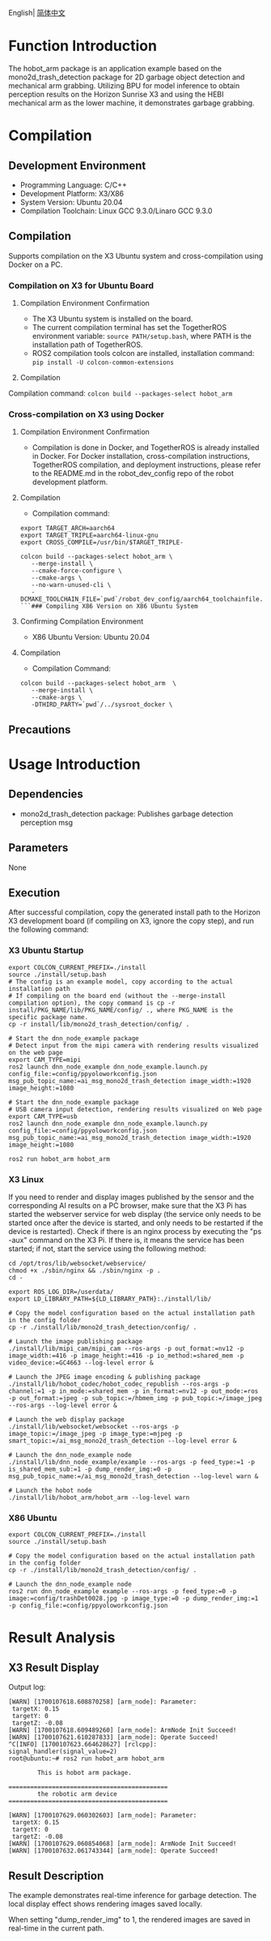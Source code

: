 English| [简体中文](./README_cn.md)

# Function Introduction

The hobot_arm package is an application example based on the mono2d_trash_detection package for 2D garbage object detection and mechanical arm grabbing. Utilizing BPU for model inference to obtain perception results on the Horizon Sunrise X3 and using the HEBI mechanical arm as the lower machine, it demonstrates garbage grabbing.

# Compilation

## Development Environment

- Programming Language: C/C++
- Development Platform: X3/X86
- System Version: Ubuntu 20.04
- Compilation Toolchain: Linux GCC 9.3.0/Linaro GCC 9.3.0

## Compilation

Supports compilation on the X3 Ubuntu system and cross-compilation using Docker on a PC.

### Compilation on X3 for Ubuntu Board

1. Compilation Environment Confirmation
   - The X3 Ubuntu system is installed on the board.
   - The current compilation terminal has set the TogetherROS environment variable: `source PATH/setup.bash`, where PATH is the installation path of TogetherROS.
   - ROS2 compilation tools colcon are installed, installation command: `pip install -U colcon-common-extensions`

2. Compilation

Compilation command: `colcon build --packages-select hobot_arm`

### Cross-compilation on X3 using Docker

1. Compilation Environment Confirmation
   - Compilation is done in Docker, and TogetherROS is already installed in Docker. For Docker installation, cross-compilation instructions, TogetherROS compilation, and deployment instructions, please refer to the README.md in the robot_dev_config repo of the robot development platform.
   
2. Compilation

   - Compilation command:

   ```
   export TARGET_ARCH=aarch64
   export TARGET_TRIPLE=aarch64-linux-gnu
   export CROSS_COMPILE=/usr/bin/$TARGET_TRIPLE-

   colcon build --packages-select hobot_arm \
      --merge-install \
      --cmake-force-configure \
      --cmake-args \
      --no-warn-unused-cli \
      -DCMAKE_TOOLCHAIN_FILE=`pwd`/robot_dev_config/aarch64_toolchainfile.cmake
   ```### Compiling X86 Version on X86 Ubuntu System

1. Confirming Compilation Environment

   - X86 Ubuntu Version: Ubuntu 20.04

2. Compilation

   - Compilation Command:

   ```
   colcon build --packages-select hobot_arm  \
      --merge-install \
      --cmake-args \
      -DTHIRD_PARTY=`pwd`/../sysroot_docker \
   ```

## Precautions

# Usage Introduction

## Dependencies

- mono2d_trash_detection package: Publishes garbage detection perception msg

## Parameters

None

## Execution

After successful compilation, copy the generated install path to the Horizon X3 development board (if compiling on X3, ignore the copy step), and run the following command:

### **X3 Ubuntu Startup**

```shell
export COLCON_CURRENT_PREFIX=./install
source ./install/setup.bash
# The config is an example model, copy according to the actual installation path
# If compiling on the board end (without the --merge-install compilation option), the copy command is cp -r install/PKG_NAME/lib/PKG_NAME/config/ ., where PKG_NAME is the specific package name.
cp -r install/lib/mono2d_trash_detection/config/ .

# Start the dnn_node_example package
# Detect input from the mipi camera with rendering results visualized on the web page
export CAM_TYPE=mipi
ros2 launch dnn_node_example dnn_node_example.launch.py config_file:=config/ppyoloworkconfig.json msg_pub_topic_name:=ai_msg_mono2d_trash_detection image_width:=1920 image_height:=1080

# Start the dnn_node_example package
# USB camera input detection, rendering results visualized on Web page
export CAM_TYPE=usb
ros2 launch dnn_node_example dnn_node_example.launch.py config_file:=config/ppyoloworkconfig.json msg_pub_topic_name:=ai_msg_mono2d_trash_detection image_width:=1920 image_height:=1080

ros2 run hobot_arm hobot_arm
```

### **X3 Linux**
If you need to render and display images published by the sensor and the corresponding AI results on a PC browser, make sure that the X3 Pi has started the webserver service for web display (the service only needs to be started once after the device is started, and only needs to be restarted if the device is restarted). Check if there is an nginx process by executing the "ps -aux" command on the X3 Pi. If there is, it means the service has been started; if not, start the service using the following method:
```shell
cd /opt/tros/lib/websocket/webservice/
chmod +x ./sbin/nginx && ./sbin/nginx -p .
cd -

export ROS_LOG_DIR=/userdata/
export LD_LIBRARY_PATH=${LD_LIBRARY_PATH}:./install/lib/

# Copy the model configuration based on the actual installation path in the config folder
cp -r ./install/lib/mono2d_trash_detection/config/ .

# Launch the image publishing package
./install/lib/mipi_cam/mipi_cam --ros-args -p out_format:=nv12 -p image_width:=416 -p image_height:=416 -p io_method:=shared_mem -p video_device:=GC4663 --log-level error &

# Launch the JPEG image encoding & publishing package
./install/lib/hobot_codec/hobot_codec_republish --ros-args -p channel:=1 -p in_mode:=shared_mem -p in_format:=nv12 -p out_mode:=ros -p out_format:=jpeg -p sub_topic:=/hbmem_img -p pub_topic:=/image_jpeg --ros-args --log-level error &

# Launch the web display package
./install/lib/websocket/websocket --ros-args -p image_topic:=/image_jpeg -p image_type:=mjpeg -p smart_topic:=/ai_msg_mono2d_trash_detection --log-level error &

# Launch the dnn_node_example node
./install/lib/dnn_node_example/example --ros-args -p feed_type:=1 -p is_shared_mem_sub:=1 -p dump_render_img:=0 -p msg_pub_topic_name:=/ai_msg_mono2d_trash_detection --log-level warn &

# Launch the hobot node
./install/lib/hobot_arm/hobot_arm --log-level warn
```

### **X86 Ubuntu**

```
export COLCON_CURRENT_PREFIX=./install
source ./install/setup.bash

# Copy the model configuration based on the actual installation path in the config folder
cp -r ./install/lib/mono2d_trash_detection/config/ .

# Launch the dnn_node_example node
ros2 run dnn_node_example example --ros-args -p feed_type:=0 -p image:=config/trashDet0028.jpg -p image_type:=0 -p dump_render_img:=1 -p config_file:=config/ppyoloworkconfig.json

```
# Result Analysis
## X3 Result Display

Output log:
```
[WARN] [1700107618.608870258] [arm_node]: Parameter:
 targetX: 0.15
 targetY: 0
 targetZ: -0.08
[WARN] [1700107618.609489260] [arm_node]: ArmNode Init Succeed!
[WARN] [1700107621.610287833] [arm_node]: Operate Succeed!
^C[INFO] [1700107623.664628627] [rclcpp]: signal_handler(signal_value=2)
root@ubuntu:~# ros2 run hobot_arm hobot_arm

        This is hobot arm package.

============================================
        the robotic arm device
============================================

[WARN] [1700107629.060302603] [arm_node]: Parameter:
 targetX: 0.15
 targetY: 0
 targetZ: -0.08
[WARN] [1700107629.060854068] [arm_node]: ArmNode Init Succeed!
[WARN] [1700107632.061743344] [arm_node]: Operate Succeed!

```


## Result Description
The example demonstrates real-time inference for garbage detection. The local display effect shows rendering images saved locally.

When setting "dump_render_img" to 1, the rendered images are saved in real-time in the current path.
